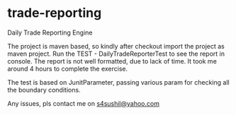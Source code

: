# trade-reporting
Daily Trade Reporting Engine

The project is maven based, so kindly after checkout import the project as maven project.
Run the TEST - DailyTradeReporterTest to see the report in console. The report is not well formatted, due to lack of time. It took me around 4 hours to complete the exercise.

The test is based on JunitParameter, passing various param for checking all the boundary conditions.

Any issues, pls contact me on s4sushil@yahoo.com

